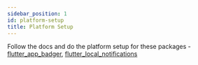 ```yaml
---
sidebar_position: 1
id: platform-setup
title: Platform Setup
---
```


Follow the docs and do the platform setup for these packages - [flutter_app_badger](https://pub.dev/packages/flutter_app_badger), [flutter_local_notifications](https://pub.dev/packages/flutter_local_notifications)
